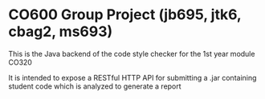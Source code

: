 # CO600 Group Project (jb695, jtk6, cbag2, ms693)

This is the Java backend of the code style checker for the 1st year module CO320

It is intended to expose a RESTful HTTP API for submitting a .jar containing student code which is analyzed to generate a report